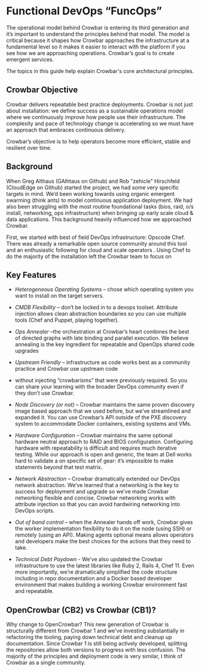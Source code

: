 # Functional DevOps “FuncOps”

The operational model behind Crowbar is entering its third generation and it’s important to understand the principles behind that model.  The model is critical because it shapes how Crowbar approaches the infrastructure at a fundamental level so it makes it easier to interact with the platform if you see how we are approaching operations.  Crowbar’s goal is to create emergent services.

The topics in this guide help explain Crowbar's core architectural principles.

## Crowbar Objective

Crowbar delivers repeatable best practice deployments.  Crowbar is not just about installation: we define success as a sustainable operations model where we continuously improve how people use their infrastructure.  The complexity and pace of technology change is accelerating so we must have an approach that embraces continuous delivery.  

Crowbar’s objective is to help operators become more efficient, stable and resilient over time.

## Background

When Greg Althaus (GAlhtaus on Github) and Rob "zehicle" Hirschfeld (CloudEdge on Github) started the project, we had some very specific targets in mind.  We’d been working towards using organic emergent swarming (think ants) to model continuous application deployment.  We had also been struggling with the most routine foundational tasks (bios, raid, o/s install, networking, ops infrastructure) when bringing up early scale cloud & data applications.  This background heavily influenced how we approached Crowbar.

First, we started with best of field DevOps infrastructure: Opscode Chef.  There was already a remarkable open source community around this tool and an enthusiastic following for cloud and scale operators .  Using Chef to do the majority of the installation left the Crowbar team to focus on 

## Key Features

  * _Heterogeneous Operating Systems_ – chose which operating system you want to install on the target servers.
  
  * _CMDB Flexibility_ – don’t be locked in to a devops toolset.  Attribute injection allows clean abstraction boundaries so you can use multiple tools (Chef and Puppet, playing together).

  * _Ops Annealer_ –the orchestration at Crowbar’s heart combines the best of directed graphs with late binding and parallel execution.  We believe annealing is the key ingredient for repeatable and OpenOps shared code upgrades

  * _Upstream Friendly_ – infrastructure as code works best as a community practice and Crowbar use upstream code

  * without injecting “crowbarisms” that were previously required.  So you can share your learning with the broader DevOps community even if they don’t use Crowbar.

  * _Node Discovery (or not)_ – Crowbar maintains the same proven discovery image based approach that we used before, but we’ve streamlined and expanded it.  You can use Crowbar’s API outside of the PXE discovery system to accommodate Docker containers, existing systems and VMs.

  * _Hardware Configuration_ – Crowbar maintains the same optional hardware neutral approach to RAID and BIOS configuration.  Configuring hardware with repeatability is difficult and requires much iterative testing.  While our approach is open and generic, the team at Dell works hard to validate a on specific set of gear: it’s impossible to make statements beyond that test matrix.

  * _Network Abstraction_ – Crowbar dramatically extended our DevOps network abstraction.  We’ve learned that a networking is the key to success for deployment and upgrade so we’ve made Crowbar networking flexible and concise.  Crowbar networking works with attribute injection so that you can avoid hardwiring networking into DevOps scripts.
  
  * _Out of band control_ – when the Annealer hands off work, Crowbar gives the worker implementation flexibility to do it on the node (using SSH) or remotely (using an API).  Making agents optional means allows operators and developers make the best choices for the actions that they need to take.

  * _Technical Debt Paydown_ - We’ve also updated the Crowbar infrastructure to use the latest libraries like Ruby 2, Rails 4, Chef 11.  Even more importantly, we’re dramatically simplified the code structure including in repo documentation and a Docker based developer environment that makes building a working Crowbar environment fast and repeatable.

## OpenCrowbar (CB2) vs Crowbar (CB1)?

Why change to OpenCrowbar?  This new generation of Crowbar is structurally different from Crowbar 1 and we’ve investing substantially in refactoring the tooling, paying down technical debt and cleanup up documentation.  Since Crowbar 1 is still being actively developed, splitting the repositories allow both versions to progress with less confusion.  The majority of the principles and deployment code is very similar, I think of Crowbar as a single community.  
